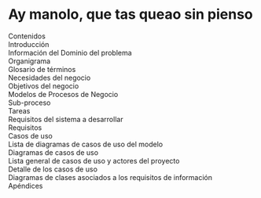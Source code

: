 
# Ay manolo, que tas queao sin pienso

Contenidos <br>
Introducción<br>
Información del Dominio del problema<br>
Organigrama<br>
Glosario de términos<br>
Necesidades del negocio<br>
Objetivos del negocio<br>
Modelos de Procesos de Negocio<br>
Sub-proceso<br>
Tareas<br>
Requisitos del sistema a desarrollar<br>
Requisitos<br>
Casos de uso<br>
Lista de diagramas de casos de uso del modelo<br>
Diagramas de casos de uso<br>
Lista general de casos de uso  y actores del proyecto<br>
Detalle de los casos de uso<br>
Diagramas de clases asociados a los requisitos de información<br>
Apéndices<br>


